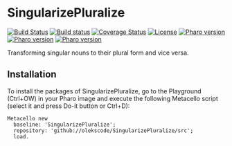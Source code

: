 # SingularizePluralize

[![Build Status](https://travis-ci.org/olekscode/SingularizePluralize.svg?branch=master)](https://travis-ci.org/olekscode/SingularizePluralize)
[![Build status](https://ci.appveyor.com/api/projects/status/nxwn8odf3q2fafo2?svg=true)](https://ci.appveyor.com/project/olekscode/singularizepluralize)
[![Coverage Status](https://coveralls.io/repos/github/olekscode/SingularizePluralize/badge.svg?branch=master)](https://coveralls.io/github/olekscode/SingularizePluralize?branch=master)
[![License](https://img.shields.io/badge/license-MIT-blue.svg)](https://raw.githubusercontent.com/olekscode/SingularizePluralize/master/LICENSE)
[![Pharo version](https://img.shields.io/badge/Pharo-6.1-%23aac9ff.svg)](https://pharo.org/download)
[![Pharo version](https://img.shields.io/badge/Pharo-7.0-%23aac9ff.svg)](https://pharo.org/download)
[![Pharo version](https://img.shields.io/badge/Pharo-8.0-%23aac9ff.svg)](https://pharo.org/download)

Transforming singular nouns to their plural form and vice versa.

## Installation

To install the packages of SingularizePluralize, go to the Playground (Ctrl+OW) in your Pharo image and execute the following Metacello script (select it and press Do-it button or Ctrl+D):

```Smalltalk
Metacello new
  baseline: 'SingularizePluralize';
  repository: 'github://olekscode/SingularizePluralize/src';
  load.
```
